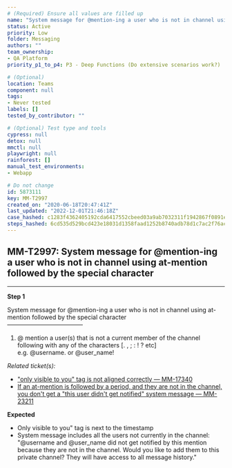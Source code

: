 ```yaml
---
# (Required) Ensure all values are filled up
name: "System message for @mention-ing a user who is not in channel using at-mention followed by the special character"
status: Active
priority: Low
folder: Messaging
authors: ""
team_ownership: 
- QA Platform
priority_p1_to_p4: P3 - Deep Functions (Do extensive scenarios work?)

# (Optional)
location: Teams
component: null
tags:
- Never tested
labels: []
tested_by_contributor: ""

# (Optional) Test type and tools
cypress: null
detox: null
mmctl: null
playwright: null
rainforest: []
manual_test_environments:
- Webapp

# Do not change
id: 5873111
key: MM-T2997
created_on: "2020-06-18T20:47:41Z"
last_updated: "2022-12-01T21:46:18Z"
case_hashed: c1283f4362405192cda6417552cbeed03a9ab7032311f1942867f0891e5c58f24e84925925dff0fa4365e4479fbfd057
steps_hashed: 6cd535d529bcd423e18031d1358faad1252b8740adb78d1c7ac2f76ac885ccae4a6d43b8c3e07a2a308bb08b7417a5fe
---
```


<!-- (Auto-generated) Based on frontmatter's "key" and "name" -->

## MM-T2997: System message for @mention-ing a user who is not in channel using at-mention followed by the special character

---

**Step 1**

System message for @mention-ing a user who is not in channel using at-mention followed by the special character\
–––––––––––––––––––––––––

1. @ mention a user(s) that is not a current member of the channel following with any of the characters \[. , ; : ! ? etc]\
   e.g. @username. or @user\_name!

_Related ticket(s):_

- ["only visible to you" tag is not aligned correctly — MM-17340](https://mattermost.atlassian.net/browse/MM-17340)
- [If an at-mention is followed by a period, and they are not in the channel, you don't get a "this user didn't get notified" system message — MM-23211](https://mattermost.atlassian.net/browse/MM-23211)

**Expected**

- Only visible to you" tag is next to the timestamp
- System message includes all the users not currently in the channel:\
  "@username and @user\_name did not get notified by this mention because they are not in the channel. Would you like to add them to this private channel? They will have access to all message history."
